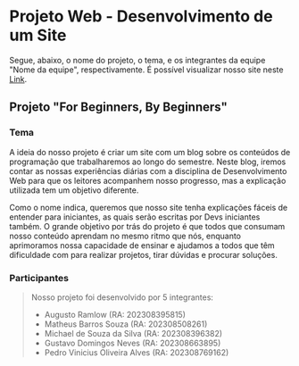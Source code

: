 # Projeto Web - Desenvolvimento de um Site
Segue, abaixo, o nome do projeto, o tema, e os integrantes da equipe "Nome da equipe", respectivamente. É possível visualizar nosso site neste [Link](http://youtube.com).
## Projeto "For Beginners, By Beginners"

### Tema

A ideia do nosso projeto é criar um site com um blog sobre os conteúdos de programação que trabalharemos ao longo do semestre.
Neste blog, iremos contar as nossas experiências diárias com a disciplina de Desenvolvimento Web para que os leitores acompanhem nosso progresso, mas a explicação utilizada tem um objetivo diferente.
<p> Como o nome indica, queremos que nosso site tenha explicações fáceis de entender para iniciantes, as quais serão escritas por Devs iniciantes também. O grande objetivo por trás do projeto é que todos que consumam nosso conteúdo aprendam no mesmo ritmo que nós, enquanto aprimoramos nossa capacidade de ensinar e ajudamos a todos que têm dificuldade com  para realizar projetos, tirar dúvidas e procurar soluções.




 ###  Participantes

> Nosso projeto foi desenvolvido por 5 integrantes:
> * Augusto Ramlow (RA: 202308395815)
> * Matheus Barros Souza (RA: 202308508261)
> * Michael de Souza da Silva (RA: 202308396382)
> * Gustavo Domingos Neves (RA: 202308663895)
> * Pedro Vinicius Oliveira Alves (RA: 202308769162)

 


